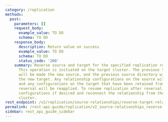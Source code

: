 ```yaml
---
category: /replication
methods:
  post:
    parameters: []
    request_body:
      example_value: TO DO
      schema: TO DO
    response_body:
      description: Return value on success
      example_value: TO DO
      schema: TO DO
      status_code: '200'
    summary: Reverse source and target for the specified replication relationship.
      This operation is initiated on the target cluster. The previous target directory
      will be made the new source, and the previous source directory will be made
      the new target. Any relationship configurations on the source will be retained,
      and any configurations on the target that have been retained from a previous
      reversal will be reapplied. To resume replication after reversal, edit any relationship
      configurations if desired and reconnect the relationship from the new target
      cluster.
rest_endpoint: /v2/replication/source-relationships/reverse-target-relationship
permalink: /rest-api-guide/replication/v2_source-relationships_reverse-target-relationship.html
sidebar: rest_api_guide_sidebar
---
```

